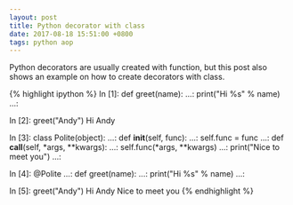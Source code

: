 ```yaml
---
layout: post
title: Python decorator with class
date: 2017-08-18 15:51:00 +0800
tags: python aop
---
```


Python decorators are usually created with function, but this post also shows an example on how to create decorators with class.

{% highlight ipython %}
In [1]: def greet(name):
   ...:     print("Hi %s" % name)
   ...:

In [2]: greet("Andy")
Hi Andy

In [3]: class Polite(object):
   ...:     def __init__(self, func):
   ...:         self.func = func
   ...:     def __call__(self, *args, **kwargs):
   ...:         self.func(*args, **kwargs)
   ...:         print("Nice to meet you")
   ...:

In [4]: @Polite
   ...: def greet(name):
   ...:     print("Hi %s" % name)
   ...:

In [5]: greet("Andy")
Hi Andy
Nice to meet you
{% endhighlight %}